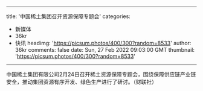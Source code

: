 
---
title: '中国稀土集团召开资源保障专题会'
categories: 
 - 新媒体
 - 36kr
 - 快讯
headimg: 'https://picsum.photos/400/300?random=8533'
author: 36kr
comments: false
date: Sun, 27 Feb 2022 09:03:00 GMT
thumbnail: 'https://picsum.photos/400/300?random=8533'
---

<div>   
中国稀土集团有限公司2月24日召开稀土资源保障专题会，围绕保障供应链产业链安全，推动集团资源有序开发、绿色生产进行了研讨。（财联社）  
</div>
            